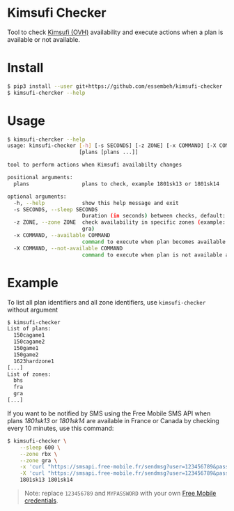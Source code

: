 # Kimsufi Checker

Tool to check [Kimsufi (OVH)](https://www.kimsufi.com) availability and execute actions when a plan is available or not available.

# Install

```sh
$ pip3 install --user git+https://github.com/essembeh/kimsufi-checker
$ kimsufi-chercker --help
```

# Usage

```sh
$ kimsufi-chercker --help
usage: kimsufi-checker [-h] [-s SECONDS] [-z ZONE] [-x COMMAND] [-X COMMAND]
                       [plans [plans ...]]

tool to perform actions when Kimsufi availabilty changes

positional arguments:
  plans                 plans to check, example 1801sk13 or 1801sk14

optional arguments:
  -h, --help            show this help message and exit
  -s SECONDS, --sleep SECONDS
                        Duration (in seconds) between checks, default: 60
  -z ZONE, --zone ZONE  check availability in specific zones (example: rbx or
                        gra)
  -x COMMAND, --available COMMAND
                        command to execute when plan becomes available
  -X COMMAND, --not-available COMMAND
                        command to execute when plan is not available anymore
```

# Example

To list all plan identifiers and all zone identifiers, use `kimsufi-checker` without argument
```sh 
$ kimsufi-checker 
List of plans:
  150cagame1
  150cagame2
  150game1
  150game2
  1623hardzone1
[...]
List of zones:
  bhs
  fra
  gra
[...]
```

If you want to be notified by SMS using the Free Mobile SMS API when plans *1801sk13* or *1801sk14* are available in France or Canada by checking every 10 minutes, use this command:

```sh
$ kimsufi-checker \
    --sleep 600 \
    --zone rbx \
    --zone gra \
    -x 'curl "https://smsapi.free-mobile.fr/sendmsg?user=123456789&pass=MYPASSWORD&msg=Kimsufi%20{plan}%20available"' \
    -X 'curl "https://smsapi.free-mobile.fr/sendmsg?user=123456789&pass=MYPASSWORD&msg=Kimsufi%20{plan}%20not%20available"' \
    1801sk13 1801sk14
```

> Note: replace `123456789` and `MYPASSWORD` with your own  [Free Mobile credentials](https://mobile.free.fr/moncompte/index.php?page=options).
